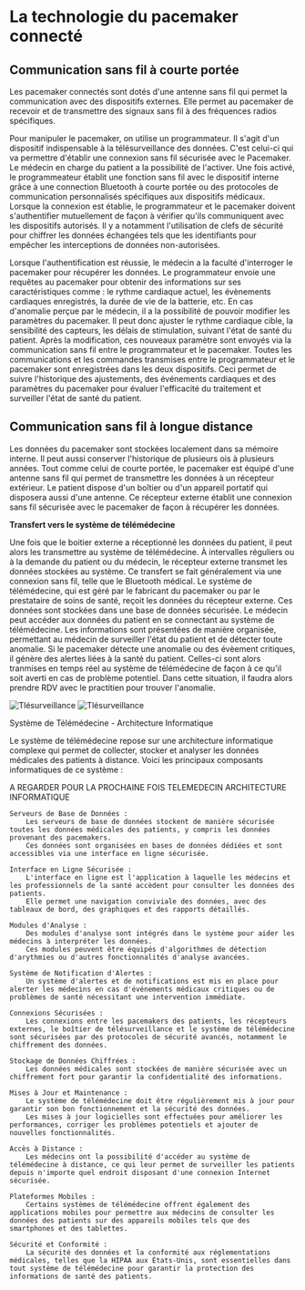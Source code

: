 La technologie du pacemaker connecté
=====================================================

Communication sans fil à courte portée
---------------------

Les pacemaker connectés sont dotés d'une antenne sans fil qui permet la communication avec des dispositifs externes. Elle permet au pacemaker de recevoir et de transmettre des signaux sans fil à des fréquences radios spécifiques. 

Pour manipuler le pacemaker, on utilise un programmateur. Il s'agit d'un dispositif indispensable à la télésurveillance des données. C'est celui-ci qui va permettre d'établir une connexion sans fil sécurisée avec le Pacemaker. Le médecin en charge du patient a la possibilité de l'activer. Une fois activé, le programmeateur établit une fonction sans fil avec le dispositif interne grâce à une connection Bluetooth à courte portée ou des protocoles de communication personnalisés spécifiques aux dispositifs médicaux. Lorsque la connexion est établie, le programmateur et le pacemaker doivent s'authentifier mutuellement de façon à vérifier qu'ils communiquent avec les dispositifs autorisés. Il y a notamment l'utilisation de clefs de sécurité pour chiffrer les données  échangées tels que les identifiants pour empêcher les interceptions de données non-autorisées.

Lorsque l'authentification est réussie, le médecin a la faculté d'interroger le pacemaker pour récupérer les données. Le programmateur envoie une requêtes au pacemaker pour obtenir des informations sur ses caractéristiques comme : le rythme cardiaque actuel, les évènements cardiaques enregistrés, la durée de vie de la batterie, etc. En cas d'anomalie perçue par le médecin, il a la possibilité de pouvoir modifier  les paramètres du pacemaker. Il peut donc ajuster le rythme cardiaque cible, la sensibilité des capteurs, les délais de stimulation, suivant l'état de santé du patient. Après la modification, ces nouveaux paramètre sont envoyés via la communication sans fil entre le programmateur et le pacemaker. Toutes les communications et les commandes transmises entre le programmateur et le pacemaker sont enregistrées dans les deux dispositifs. Ceci permet de suivre l'historique des ajustements, des événements cardiaques et des paramètres du pacemaker pour évaluer l'efficacité du traitement et surveiller l'état de santé du patient.


Communication sans fil à longue distance
-------------------------------

Les données du pacemaker sont stockées localement dans sa mémoire interne. Il peut aussi conserver l'historique de plusieurs ois à plusieurs années. Tout comme celui de courte portée, le pacemaker est équipé d'une antenne sans fil qui permet de transmettre les données à un récepteur extérieur. Le patient dispose d'un boîtier ou d'un appareil portatif qui disposera aussi d'une antenne. Ce récepteur externe établit une connexion sans fil sécurisée avec le pacemaker de façon à récupérer les données.


**Transfert vers le système de télémédecine**


Une fois que le boitier externe a réceptionné les données du patient, il peut alors les transmettre au système de télémédecine. À intervalles réguliers ou à la demande du patient ou du médecin, le récepteur externe transmet les données stockées au système. Ce transfert se fait généralement via une connexion sans fil, telle que le Bluetooth médical. Le système de télémédecine, qui est géré par le fabricant du pacemaker ou par le prestataire de soins de santé, reçoit les données du récepteur externe. Ces données sont stockées dans une base de données sécurisée. Le médecin peut accéder aux données du patient en se connectant au système de télémédecine. Les informations sont présentées de manière organisée, permettant au médecin de surveiller l'état du patient et de détecter toute anomalie.
Si le pacemaker détecte une anomalie ou des évèement critiques, il génère des alertes liées à la santé du patient. Celles-ci sont alors tranmises en temps réel au système de télémédecine de façon à ce qu'il soit averti en cas de problème potentiel. Dans cette situation, il faudra alors prendre RDV avec le practitien pour trouver l'anomalie.

![Tlésurveillance](https://github.com/mariemonchoix/Genie-Logiciel/assets/147620901/e1e1a59a-dc0b-4a0d-a6c5-96b6b5db39a5)
![Tlésurveillance](https://github.com/mariemonchoix/Genie-Logiciel/assets/147620901/d8a8791c-c784-4ecd-9d34-5951ad28aa18)

Système de Télémédecine - Architecture Informatique

Le système de télémédecine repose sur une architecture informatique complexe qui permet de collecter, stocker et analyser les données médicales des patients à distance. Voici les principaux composants informatiques de ce système :



  A REGARDER POUR LA PROCHAINE FOIS TELEMEDECIN ARCHITECTURE INFORMATIQUE
  
    Serveurs de Base de Données :
        Les serveurs de base de données stockent de manière sécurisée toutes les données médicales des patients, y compris les données provenant des pacemakers.
        Ces données sont organisées en bases de données dédiées et sont accessibles via une interface en ligne sécurisée.

    Interface en Ligne Sécurisée :
        L'interface en ligne est l'application à laquelle les médecins et les professionnels de la santé accèdent pour consulter les données des patients.
        Elle permet une navigation conviviale des données, avec des tableaux de bord, des graphiques et des rapports détaillés.

    Modules d'Analyse :
        Des modules d'analyse sont intégrés dans le système pour aider les médecins à interpréter les données.
        Ces modules peuvent être équipés d'algorithmes de détection d'arythmies ou d'autres fonctionnalités d'analyse avancées.

    Système de Notification d'Alertes :
        Un système d'alertes et de notifications est mis en place pour alerter les médecins en cas d'événements médicaux critiques ou de problèmes de santé nécessitant une intervention immédiate.

    Connexions Sécurisées :
        Les connexions entre les pacemakers des patients, les récepteurs externes, le boîtier de télésurveillance et le système de télémédecine sont sécurisées par des protocoles de sécurité avancés, notamment le chiffrement des données.

    Stockage de Données Chiffrées :
        Les données médicales sont stockées de manière sécurisée avec un chiffrement fort pour garantir la confidentialité des informations.

    Mises à Jour et Maintenance :
        Le système de télémédecine doit être régulièrement mis à jour pour garantir son bon fonctionnement et la sécurité des données.
        Les mises à jour logicielles sont effectuées pour améliorer les performances, corriger les problèmes potentiels et ajouter de nouvelles fonctionnalités.

    Accès à Distance :
        Les médecins ont la possibilité d'accéder au système de télémédecine à distance, ce qui leur permet de surveiller les patients depuis n'importe quel endroit disposant d'une connexion Internet sécurisée.

    Plateformes Mobiles :
        Certains systèmes de télémédecine offrent également des applications mobiles pour permettre aux médecins de consulter les données des patients sur des appareils mobiles tels que des smartphones et des tablettes.

    Sécurité et Conformité :
        La sécurité des données et la conformité aux réglementations médicales, telles que la HIPAA aux États-Unis, sont essentielles dans tout système de télémédecine pour garantir la protection des informations de santé des patients.


